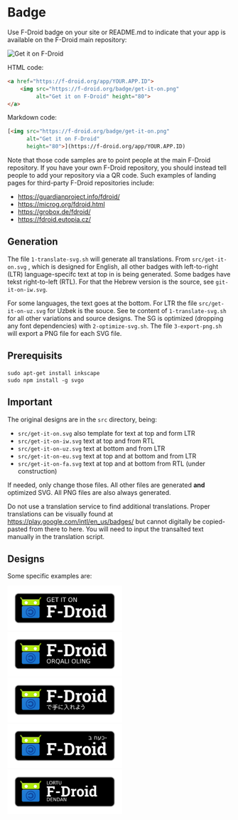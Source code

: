 # Badge

Use F-Droid badge on your site or README.md to indicate that your app is
available on the F-Droid main repository:

<img src="https://f-droid.org/badge/get-it-on.png"
     alt="Get it on F-Droid" height="80">

HTML code:

```html
<a href="https://f-droid.org/app/YOUR.APP.ID">
    <img src="https://f-droid.org/badge/get-it-on.png"
         alt="Get it on F-Droid" height="80">
</a>
```

Markdown code:

```markdown
[<img src="https://f-droid.org/badge/get-it-on.png"
      alt="Get it on F-Droid"
      height="80">](https://f-droid.org/app/YOUR.APP.ID)
```

Note that those code samples are to point people at the main F-Droid repository.
If you have your own F-Droid repository, you should instead tell people to
add your repository via a QR code. Such examples of landing pages for
third-party F-Droid repositories include:

* https://guardianproject.info/fdroid/
* https://microg.org/fdroid.html
* https://grobox.de/fdroid/
* https://fdroid.eutopia.cz/

Generation
----------

The file `1-translate-svg.sh` will generate all translations. From `src/get-it-on.svg`
, which is designed for English, all other badges with left-to-right (LTR)
language-specifc text at top in is being generated. Some badges have tekst
right-to-left (RTL). For that the Hebrew version is the source, see
`git-it-on-iw.svg`.

For some languages, the text goes at the bottom. For LTR the file
`src/get-it-on-uz.svg` for Uzbek is the souce. See te content of `1-translate-svg.sh`
for all other variations and source designs. The SG is optimized (dropping any
font dependencies) with `2-optimize-svg.sh`. The file `3-export-png.sh` will
export a PNG file for each SVG file.

Prerequisits
------------

    sudo apt-get install inkscape
    sudo npm install -g svgo

Important
---------

The original designs are in the `src` directory, being:
* `src/get-it-on.svg` also template for text at top and form LTR
* `src/get-it-on-iw.svg` text at top and from RTL
* `src/get-it-on-uz.svg` text at bottom and from LTR
* `src/get-it-on-eu.svg` text at top and at bottom and from LTR
* `src/get-it-on-fa.svg` text at top and at bottom from RTL (under construction)

If needed, only change those files. All other files are generated **and**
optimized SVG. All PNG files are also always generated.

Do not use a translation service to find additional translations. Proper
translations can be visually found at https://play.google.com/intl/en_us/badges/
but cannot digitally be copied-pasted from there to here. You will need to
input the transalted text manually in the translation script.

Designs
-------

Some specific examples are:

<img src="get-it-on.png" height="100">
<img src="get-it-on-uz.png" height="100">
<img src="get-it-on-jp.png" height="100">
<img src="get-it-on-iw.png" height="100">
<img src="get-it-on-eu.png" height="100">
